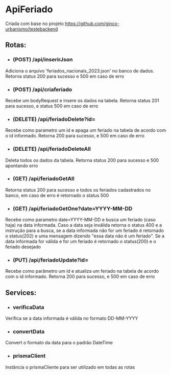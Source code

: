 # ApiFeriado
Criada com base no projeto https://github.com/ginco-urbanismo/testebackend 
## Rotas:

* ### (POST) /api/inserirJson
Adiciona o arquivo 'feriados_nacionais_2023.json' no banco de dados. Retorna status 200 para sucesso e 500 em caso de erro
* ### (POST) /api/criaferiado   
Recebe um bodyRequest e insere os dados na tabela. Retorna status 201 para sucesso, e status 500 em caso de erro  
* ### (DELETE) /api/feriadoDelete?id=
Recebe como parametro um id e apaga um feriado na tabela de acordo com o id informado. Retorna 200 para sucesso, e 500 em caso de erro
* ### (DELETE) /api/feriadoDeleteAll
Deleta todos os dados da tabela. Retorna status 200 para sucesso e 500 apontando erro
* ### (GET) /api/feriadoGetAll
Retorna status 200 para sucesso e todos os feriados cadastrados no banco, em caso de erro é retornado o status 500
* ### (GET) /api/feriadoGetOne?date=YYYY-MM-DD
Recebe como parametro date=YYYY-MM-DD e busca um feriado (caso haja) na data informada. Caso a data seja inválida retorna o status 400 e a instrução para a busca, se a data informada não for um feriado é retornado o status(202) e uma mensagem dizendo "essa data não é um feriado". Se a data informada for válida e for um feriado é retornado o status(200) e o feriado desejado
* ### (PUT) /api/feriadoUpdate?id=
Recebe como parâmetro um id e atualiza um feriado na tabela de acordo com o id informado. Retorna 200 para sucesso, e 500 em caso de erro


## Services:

* ### verificaData
 Verifica se a data informada é válida no formato DD-MM-YYYY
* ### convertData
Convert o formato da data para o padrão DateTime
* ### prismaClient
Instância o prismaCliente para ser utilizado em todas as rotas

